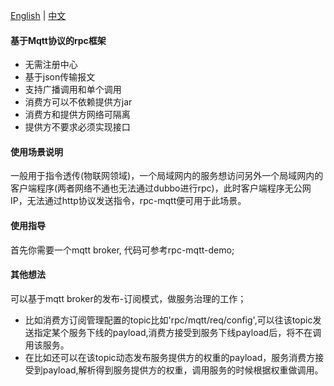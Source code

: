 [English](README.md) | [中文](README_zh.md)

#### 基于Mqtt协议的rpc框架

* 无需注册中心
* 基于json传输报文
* 支持广播调用和单个调用
* 消费方可以不依赖提供方jar
* 消费方和提供方网络可隔离
* 提供方不要求必须实现接口

#### 使用场景说明

一般用于指令透传(物联网领域)，一个局域网内的服务想访问另外一个局域网内的客户端程序(两者网络不通也无法通过dubbo进行rpc)，此时客户端程序无公网IP，无法通过http协议发送指令，rpc-mqtt便可用于此场景。

#### 使用指导

首先你需要一个mqtt broker, 代码可参考rpc-mqtt-demo;

#### 其他想法

可以基于mqtt broker的发布-订阅模式，做服务治理的工作；

* 比如消费方订阅管理配置的topic比如'rpc/mqtt/req/config',可以往该topic发送指定某个服务下线的payload,消费方接受到服务下线payload后，将不在调用该服务。
* 在比如还可以在该topic动态发布服务提供方的权重的payload，服务消费方接受到payload,解析得到服务提供方的权重，调用服务的时候根据权重做调用。
